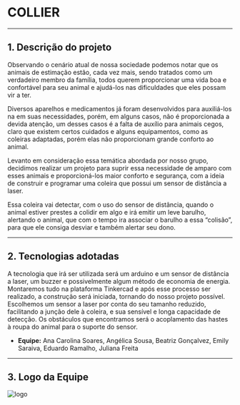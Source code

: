 # COLLIER
---
## 1. Descrição do projeto

Observando o cenário atual de nossa sociedade podemos notar que os animais de estimação estão, cada vez mais, sendo tratados como um verdadeiro membro da família, todos querem proporcionar uma vida boa e confortável para seu animal e ajudá-los nas dificuldades que eles possam vir a ter. 

Diversos aparelhos e medicamentos já foram desenvolvidos para auxiliá-los na em suas necessidades, porém, em alguns casos, não é proporcionada a devida atenção, um desses casos é a falta de auxílio para animais cegos, claro que existem certos cuidados e alguns equipamentos, como as coleiras adaptadas, porém elas não proporcionam grande conforto ao animal. 

Levanto em consideração essa temática abordada por nosso grupo, decidimos realizar um projeto para suprir essa necessidade de amparo com esses animais e proporcioná-los maior conforto e segurança, com a ideia de construir e programar uma coleira que possui um sensor de distância a laser. 

Essa coleira vai detectar, com o uso do sensor de distância, quando o animal estiver prestes a colidir em algo e irá emitir um leve barulho, alertando o animal, que com o tempo ira associar o barulho a essa “colisão”, para que ele consiga desviar e também alertar seu dono.

---

## 2. Tecnologias adotadas

 A tecnologia que irá ser utilizada será um arduino e um sensor de distância a laser, um buzzer e possivelmente algum método de economia de energia.
Montaremos tudo na plataforma Tinkercad e após esse processo ser realizado, a construção será iniciada, tornando do nosso projeto possível.  
 Escolhemos um sensor a laser por conta do seu tamanho reduzido, facilitando a junção dele à coleira, e sua sensível e longa capacidade de detecção.
 Os obstáculos que encontramos será o acoplamento das hastes à roupa do animal para o suporte do sensor.
 
 - **Equipe:** Ana Carolina Soares, Angélica Sousa, Beatriz Gonçalvez, Emily Saraiva, Eduardo Ramalho, Juliana Freita

---

## 3. Logo da Equipe

![logo](./Imagem/chorro.png)

